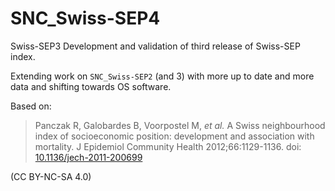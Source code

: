 # SNC_Swiss-SEP4

Swiss-SEP3
Development and validation of third release of Swiss-SEP index.

Extending work on `SNC_Swiss-SEP2` (and 3) with more up to date and more data and shifting towards OS software.

Based on:

> Panczak R, Galobardes B, Voorpostel M, *et al.* A Swiss neighbourhood index of socioeconomic position: development and association with mortality. J Epidemiol Community Health 2012;66:1129-1136. doi: [10.1136/jech-2011-200699](http://dx.doi.org/10.1136/jech-2011-200699)

(CC BY-NC-SA 4.0)

